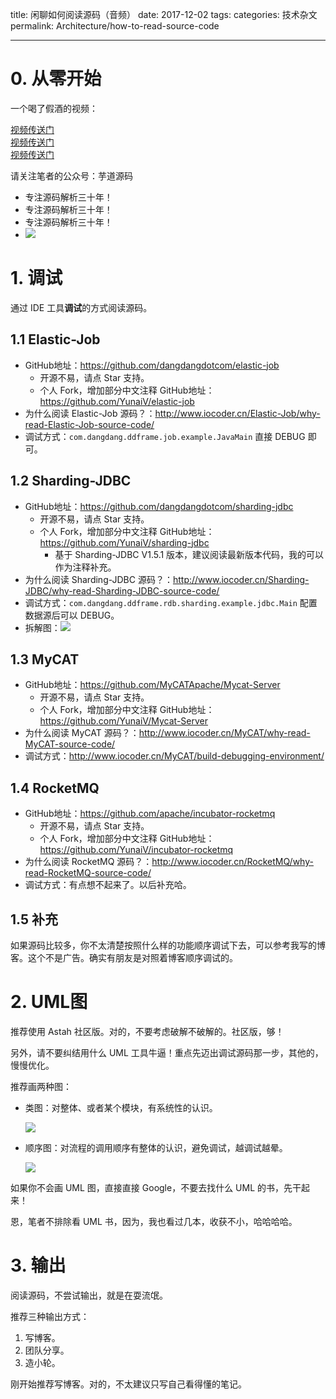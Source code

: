 title: 闲聊如何阅读源码（音频）
date: 2017-12-02
tags:
categories: 技术杂文
permalink: Architecture/how-to-read-source-code

-------

# 0. 从零开始

一个喝了假酒的视频：

[视频传送门](https://v.qq.com/x/page/p0543tzm648.html)  
[视频传送门](https://v.qq.com/x/page/p0543tzm648.html)  
[视频传送门](https://v.qq.com/x/page/p0543tzm648.html)  

请关注笔者的公众号：芋道源码

* 专注源码解析三十年！
* 专注源码解析三十年！
* 专注源码解析三十年！
* ![](http://www.iocoder.cn/images/common/wechat_mp_2017_07_31.jpg)

# 1. 调试

通过 IDE 工具**调试**的方式阅读源码。

## 1.1 Elastic-Job

* GitHub地址：https://github.com/dangdangdotcom/elastic-job
    * 开源不易，请点 Star 支持。
    * 个人 Fork，增加部分中文注释 GitHub地址：https://github.com/YunaiV/elastic-job
* 为什么阅读 Elastic-Job 源码？：http://www.iocoder.cn/Elastic-Job/why-read-Elastic-Job-source-code/
* 调试方式：`com.dangdang.ddframe.job.example.JavaMain` 直接 DEBUG 即可。

## 1.2 Sharding-JDBC

* GitHub地址：https://github.com/dangdangdotcom/sharding-jdbc
    * 开源不易，请点 Star 支持。
    * 个人 Fork，增加部分中文注释 GitHub地址：https://github.com/YunaiV/sharding-jdbc
        * 基于 Sharding-JDBC V1.5.1 版本，建议阅读最新版本代码，我的可以作为注释补充。 
* 为什么阅读 Sharding-JDBC 源码？：http://www.iocoder.cn/Sharding-JDBC/why-read-Sharding-JDBC-source-code/
* 调试方式：`com.dangdang.ddframe.rdb.sharding.example.jdbc.Main` 配置数据源后可以 DEBUG。
* 拆解图：![](http://www.iocoder.cn/images/Architecture/2017_12_02/01.png)



## 1.3 MyCAT

* GitHub地址：https://github.com/MyCATApache/Mycat-Server
    * 开源不易，请点 Star 支持。
    * 个人 Fork，增加部分中文注释 GitHub地址：https://github.com/YunaiV/Mycat-Server
* 为什么阅读 MyCAT 源码？：http://www.iocoder.cn/MyCAT/why-read-MyCAT-source-code/
* 调试方式：http://www.iocoder.cn/MyCAT/build-debugging-environment/

## 1.4 RocketMQ

* GitHub地址：https://github.com/apache/incubator-rocketmq
    * 开源不易，请点 Star 支持。
    * 个人 Fork，增加部分中文注释 GitHub地址：https://github.com/YunaiV/incubator-rocketmq
* 为什么阅读 RocketMQ 源码？：http://www.iocoder.cn/RocketMQ/why-read-RocketMQ-source-code/
* 调试方式：有点想不起来了。以后补充哈。

## 1.5 补充

如果源码比较多，你不太清楚按照什么样的功能顺序调试下去，可以参考我写的博客。这个不是广告。确实有朋友是对照着博客顺序调试的。

# 2. UML图

推荐使用 Astah 社区版。对的，不要考虑破解不破解的。社区版，够！

另外，请不要纠结用什么 UML 工具牛逼！重点先迈出调试源码那一步，其他的，慢慢优化。

推荐画两种图：

* 类图：对整体、或者某个模块，有系统性的认识。

    ![](http://www.iocoder.cn/images/Architecture/2017_12_02/02.png)

* 顺序图：对流程的调用顺序有整体的认识，避免调试，越调试越晕。

    ![](http://www.iocoder.cn/images/Architecture/2017_12_02/03.png)


如果你不会画 UML 图，直接直接 Google，不要去找什么 UML 的书，先干起来！

恩，笔者不排除看 UML 书，因为，我也看过几本，收获不小，哈哈哈哈。

# 3. 输出

阅读源码，不尝试输出，就是在耍流氓。

推荐三种输出方式：

1. 写博客。
2. 团队分享。
3. 造小轮。

刚开始推荐写博客。对的，不太建议只写自己看得懂的笔记。


